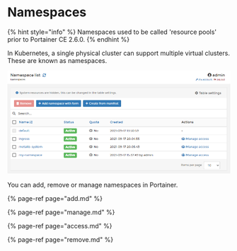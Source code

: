 # Namespaces

{% hint style="info" %}
Namespaces used to be called 'resource pools' prior to Portainer CE 2.6.0.
{% endhint %}

In Kubernetes, a single physical cluster can support multiple virtual clusters. These are known as namespaces. 

![The Namespaces interface](../../../.gitbook/assets/2.9-namespaces-splash.png)

You can add, remove or manage namespaces in Portainer.

{% page-ref page="add.md" %}

{% page-ref page="manage.md" %}

{% page-ref page="access.md" %}

{% page-ref page="remove.md" %}

